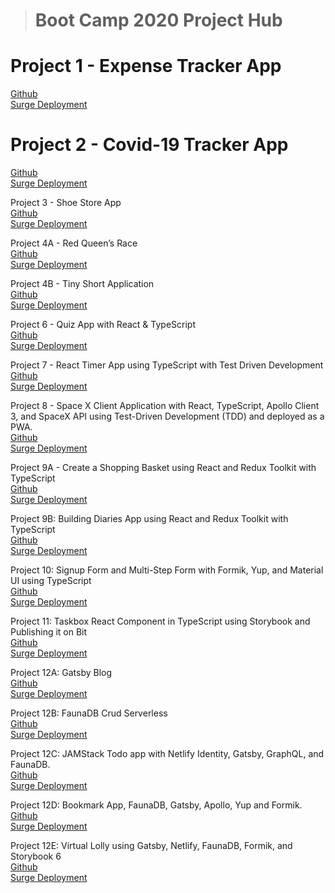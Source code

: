 > # Boot Camp 2020 Project Hub

# Project 1 - Expense Tracker App <br />
[Github](https://github.com/Hasham-dev/expense_tracker_app:) <br />
[Surge Deployment](https://github.com/Hasham-dev/expense_tracker_app)
 

# Project 2 - Covid-19 Tracker App <br />
[Github](https://github.com/Hasham-dev/covid19_API) <br/>
[Surge Deployment](http://hv-covid19.surge.sh/)

Project 3 - Shoe Store App <br/>
[Github](https://github.com/Hasham-dev/Shoe-APP) <br/>
[Surge Deployment](http://hv-shoestore.surge.sh/)

Project 4A - Red Queen’s Race<br />
[Github](https://github.com/Hasham-dev/Shoe-APP) <br/>
[Surge Deployment](http://hv-shoestore.surge.sh/)

Project 4B - Tiny Short Application<br />
[Github](https://github.com/Hasham-dev/Shoe-APP) <br/>
[Surge Deployment](http://hv-shoestore.surge.sh/)

Project 6 - Quiz App with React & TypeScript<br />
[Github](https://github.com/Hasham-dev/Shoe-APP) <br/>
[Surge Deployment](http://hv-shoestore.surge.sh/)

Project 7 - React Timer App using TypeScript with Test Driven Development<br />
[Github](https://github.com/Hasham-dev/Shoe-APP) <br/>
[Surge Deployment](http://hv-shoestore.surge.sh/)

Project 8 - Space X Client Application with React, TypeScript, Apollo Client 3, and SpaceX API using Test-Driven Development (TDD) and deployed as a PWA. <br />
[Github](https://github.com/Hasham-dev/Shoe-APP) <br/>
[Surge Deployment](http://hv-shoestore.surge.sh/)

Project 9A - Create a Shopping Basket using React and Redux Toolkit with TypeScript<br />
[Github](https://github.com/Hasham-dev/Shoe-APP) <br/>
[Surge Deployment](http://hv-shoestore.surge.sh/)

Project 9B: Building Diaries App using React and Redux Toolkit with TypeScript<br />
[Github](https://github.com/Hasham-dev/Shoe-APP) <br/>
[Surge Deployment](http://hv-shoestore.surge.sh/)

Project 10: Signup Form and Multi-Step Form with Formik, Yup, and Material UI using TypeScript<br />
[Github](https://github.com/Hasham-dev/Shoe-APP) <br/>
[Surge Deployment](http://hv-shoestore.surge.sh/)

Project 11: Taskbox React Component in TypeScript using Storybook and Publishing it on Bit<br />
[Github](https://github.com/Hasham-dev/Shoe-APP) <br/>
[Surge Deployment](http://hv-shoestore.surge.sh/)

Project 12A: Gatsby Blog<br />
[Github](https://github.com/Hasham-dev/Shoe-APP) <br/>
[Surge Deployment](http://hv-shoestore.surge.sh/)

Project 12B: FaunaDB Crud Serverless<br />
[Github](https://github.com/Hasham-dev/Shoe-APP) <br/>
[Surge Deployment](http://hv-shoestore.surge.sh/)

Project 12C: JAMStack Todo app with Netlify Identity, Gatsby, GraphQL, and FaunaDB.<br />
[Github](https://github.com/Hasham-dev/Shoe-APP) <br/>
[Surge Deployment](http://hv-shoestore.surge.sh/)

Project 12D: Bookmark App, FaunaDB, Gatsby, Apollo, Yup and Formik.<br />
[Github](https://github.com/Hasham-dev/Shoe-APP) <br/>
[Surge Deployment](http://hv-shoestore.surge.sh/)

Project 12E: Virtual Lolly using Gatsby, Netlify, FaunaDB, Formik, and Storybook 6<br />
[Github](https://github.com/Hasham-dev/Shoe-APP) <br/>
[Surge Deployment](http://hv-shoestore.surge.sh/)

